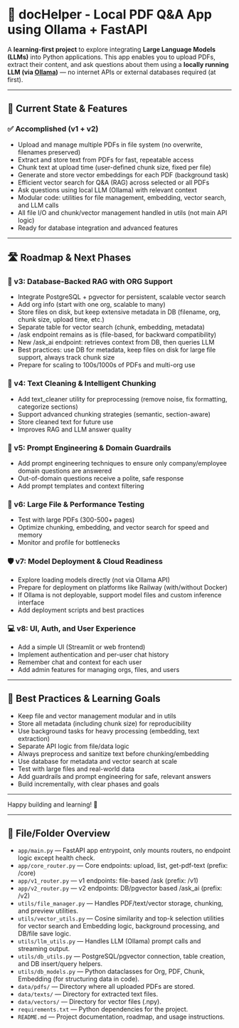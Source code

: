# 🧠 docHelper - Local PDF Q&A App using Ollama + FastAPI

A **learning-first project** to explore integrating **Large Language Models (LLMs)** into Python applications. This app enables you to upload PDFs, extract their content, and ask questions about them using a **locally running LLM (via [Ollama](https://ollama.com))** — no internet APIs or external databases required (at first).

---

## 🚦 Current State & Features

### ✅ Accomplished (v1 + v2)
- Upload and manage multiple PDFs in file system (no overwrite, filenames preserved)
- Extract and store text from PDFs for fast, repeatable access
- Chunk text at upload time (user-defined chunk size, fixed per file)
- Generate and store vector embeddings for each PDF (background task)
- Efficient vector search for Q&A (RAG) across selected or all PDFs
- Ask questions using local LLM (Ollama) with relevant context
- Modular code: utilities for file management, embedding, vector search, and LLM calls
- All file I/O and chunk/vector management handled in utils (not main API logic)
- Ready for database integration and advanced features

---

## 🛣️ Roadmap & Next Phases

### 🚦 v3: Database-Backed RAG with ORG Support
- Integrate PostgreSQL + pgvector for persistent, scalable vector search
- Add org info (start with one org, scalable to many)
- Store files on disk, but keep extensive metadata in DB (filename, org, chunk size, upload time, etc.)
- Separate table for vector search (chunk, embedding, metadata)
- /ask endpoint remains as is (file-based, for backward compatibility)
- New /ask_ai endpoint: retrieves context from DB, then queries LLM
- Best practices: use DB for metadata, keep files on disk for large file support, always track chunk size
- Prepare for scaling to 100s/1000s of PDFs and multi-org use

### 🧹 v4: Text Cleaning & Intelligent Chunking
- Add text_cleaner utility for preprocessing (remove noise, fix formatting, categorize sections)
- Support advanced chunking strategies (semantic, section-aware)
- Store cleaned text for future use
- Improves RAG and LLM answer quality

### 🧠 v5: Prompt Engineering & Domain Guardrails
- Add prompt engineering techniques to ensure only company/employee domain questions are answered
- Out-of-domain questions receive a polite, safe response
- Add prompt templates and context filtering

### 🚀 v6: Large File & Performance Testing
- Test with large PDFs (300-500+ pages)
- Optimize chunking, embedding, and vector search for speed and memory
- Monitor and profile for bottlenecks

### 🛡️ v7: Model Deployment & Cloud Readiness
- Explore loading models directly (not via Ollama API)
- Prepare for deployment on platforms like Railway (with/without Docker)
- If Ollama is not deployable, support model files and custom inference interface
- Add deployment scripts and best practices

### 💻 v8: UI, Auth, and User Experience
- Add a simple UI (Streamlit or web frontend)
- Implement authentication and per-user chat history
- Remember chat and context for each user
- Add admin features for managing orgs, files, and users

---

## 🧰 Best Practices & Learning Goals
- Keep file and vector management modular and in utils
- Store all metadata (including chunk size) for reproducibility
- Use background tasks for heavy processing (embedding, text extraction)
- Separate API logic from file/data logic
- Always preprocess and sanitize text before chunking/embedding
- Use database for metadata and vector search at scale
- Test with large files and real-world data
- Add guardrails and prompt engineering for safe, relevant answers
- Build incrementally, with clear phases and goals

---

Happy building and learning! 🚀

---

## 📁 File/Folder Overview

- `app/main.py` — FastAPI app entrypoint, only mounts routers, no endpoint logic except health check.
- `app/core_router.py` — Core endpoints: upload, list, get-pdf-text (prefix: /core)
- `app/v1_router.py` — v1 endpoints: file-based /ask (prefix: /v1)
- `app/v2_router.py` — v2 endpoints: DB/pgvector based /ask_ai (prefix: /v2)
- `utils/file_manager.py` — Handles PDF/text/vector storage, chunking, and preview utilities.
- `utils/vector_utils.py` — Cosine similarity and top-k selection utilities for vector search and Embedding logic, background processing, and DB/file save logic.
- `utils/llm_utils.py` — Handles LLM (Ollama) prompt calls and streaming output.
- `utils/db_utils.py` — PostgreSQL/pgvector connection, table creation, and DB insert/query helpers.
- `utils/db_models.py` — Python dataclasses for Org, PDF, Chunk, Embedding (for structuring data in code).
- `data/pdfs/` — Directory where all uploaded PDFs are stored.
- `data/texts/` — Directory for extracted text files.
- `data/vectors/` — Directory for vector files (.npy).
- `requirements.txt` — Python dependencies for the project.
- `README.md` — Project documentation, roadmap, and usage instructions.
